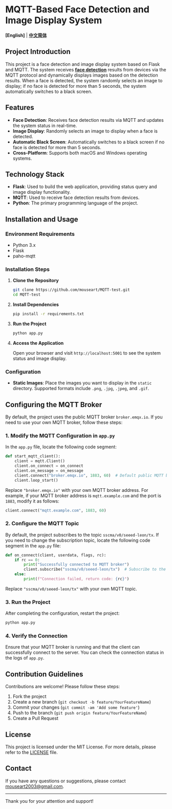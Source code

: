 # MQTT-Based Face Detection and Image Display System

**[English]** | **[中文简体](README-CN.md)**

## Project Introduction

This project is a face detection and image display system based on Flask and MQTT. The system receives **[face detection](https://sensecraft.seeed.cc/ai/#/model/detail?id=60769&tab=public)** results from devices via the MQTT protocol and dynamically displays images based on the detection results. When a face is detected, the system randomly selects an image to display; if no face is detected for more than 5 seconds, the system automatically switches to a black screen.

## Features

- **Face Detection**: Receives face detection results via MQTT and updates the system status in real-time.
- **Image Display**: Randomly selects an image to display when a face is detected.
- **Automatic Black Screen**: Automatically switches to a black screen if no face is detected for more than 5 seconds.
- **Cross-Platform**: Supports both macOS and Windows operating systems.

## Technology Stack

- **Flask**: Used to build the web application, providing status query and image display functionality.
- **MQTT**: Used to receive face detection results from devices.
- **Python**: The primary programming language of the project.

## Installation and Usage

### Environment Requirements

- Python 3.x
- Flask
- paho-mqtt

### Installation Steps

1. **Clone the Repository**

   ```bash
   git clone https://github.com/mouseart/MQTT-test.git
   cd MQTT-test
   ```

2. **Install Dependencies**

   ```bash
   pip install -r requirements.txt
   ```

3. **Run the Project**

   ```bash
   python app.py
   ```

4. **Access the Application**

   Open your browser and visit `http://localhost:5001` to see the system status and image display.

### Configuration

- **Static Images**: Place the images you want to display in the `static` directory. Supported formats include `.png`, `.jpg`, `.jpeg`, and `.gif`.

## Configuring the MQTT Broker

By default, the project uses the public MQTT broker `broker.emqx.io`. If you need to use your own MQTT broker, follow these steps:

### 1. Modify the MQTT Configuration in `app.py`

In the `app.py` file, locate the following code segment:

```python
def start_mqtt_client():
    client = mqtt.Client()
    client.on_connect = on_connect
    client.on_message = on_message
    client.connect("broker.emqx.io", 1883, 60)  # Default public MQTT broker
    client.loop_start()
```

Replace `"broker.emqx.io"` with your own MQTT broker address. For example, if your MQTT broker address is `mqtt.example.com` and the port is `1883`, modify it as follows:

```python
client.connect("mqtt.example.com", 1883, 60)
```

### 2. Configure the MQTT Topic

By default, the project subscribes to the topic `sscma/v0/seeed-leon/tx`. If you need to change the subscription topic, locate the following code segment in the `app.py` file:

```python
def on_connect(client, userdata, flags, rc):
    if rc == 0:
        print("Successfully connected to MQTT broker")
        client.subscribe("sscma/v0/seeed-leon/tx")  # Subscribe to the topic
    else:
        print(f"Connection failed, return code: {rc}")
```

Replace `"sscma/v0/seeed-leon/tx"` with your own MQTT topic.

### 3. Run the Project

After completing the configuration, restart the project:

```bash
python app.py
```

### 4. Verify the Connection

Ensure that your MQTT broker is running and that the client can successfully connect to the server. You can check the connection status in the logs of `app.py`.

## Contribution Guidelines

Contributions are welcome! Please follow these steps:

1. Fork the project
2. Create a new branch (`git checkout -b feature/YourFeatureName`)
3. Commit your changes (`git commit -am 'Add some feature'`)
4. Push to the branch (`git push origin feature/YourFeatureName`)
5. Create a Pull Request

## License

This project is licensed under the MIT License. For more details, please refer to the [LICENSE](LICENSE) file.

## Contact

If you have any questions or suggestions, please contact [mouseart2003@gmail.com](mailto:mouseart2003@gmail.com).

---

Thank you for your attention and support!